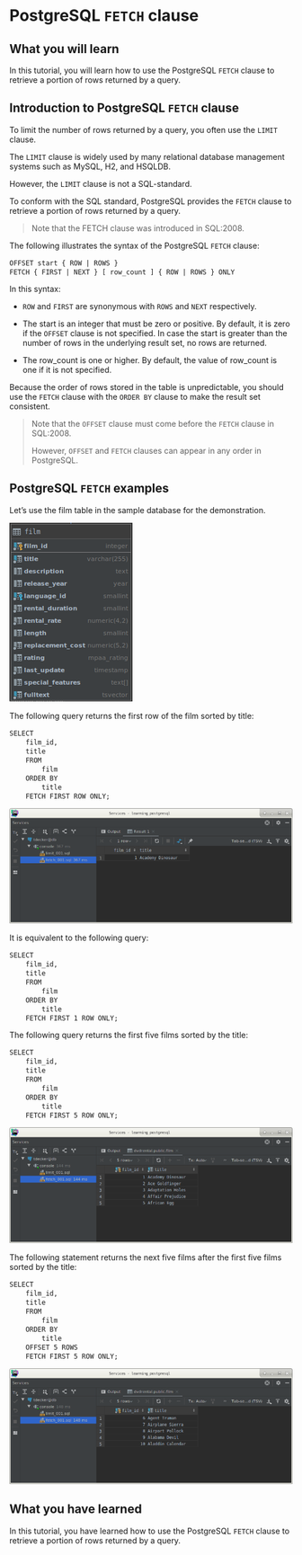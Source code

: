# PostgreSQL `FETCH` clause

## What you will learn

In this tutorial, you will learn how to use the PostgreSQL `FETCH` clause to retrieve a portion of rows returned by a 
query.

## Introduction to PostgreSQL `FETCH` clause

To limit the number of rows returned by a query, you often use the `LIMIT` clause. 

The `LIMIT` clause is widely used by many relational database management systems such as MySQL, H2, and HSQLDB. 

However, the `LIMIT` clause is not a SQL-standard.

To conform with the SQL standard, PostgreSQL provides the `FETCH` clause to retrieve a portion of rows returned by a 
query. 

>Note that the FETCH clause was introduced in SQL:2008.

The following illustrates the syntax of the PostgreSQL `FETCH` clause:

    OFFSET start { ROW | ROWS }
    FETCH { FIRST | NEXT } [ row_count ] { ROW | ROWS } ONLY
    
In this syntax:

- `ROW` and `FIRST` are synonymous with `ROWS` and `NEXT` respectively.

- The start is an integer that must be zero or positive. By default, it is zero if the `OFFSET` clause is not specified.
In case the start is greater than the number of rows in the underlying result set, no rows are returned.

- The row_count is one or higher. By default, the value of row_count is one if it is not specified.

Because the order of rows stored in the table is unpredictable, you should use the `FETCH` clause with the `ORDER BY` 
clause to make the result set consistent.

>Note that the `OFFSET` clause must come before the `FETCH` clause in SQL:2008. 
>
>However, `OFFSET` and `FETCH` clauses can appear in any order in PostgreSQL.

## PostgreSQL `FETCH` examples

Let’s use the film table in the sample database for the demonstration.

![Film table](../images/film.png)

The following query returns the first row of the film sorted by title:

    SELECT
        film_id,
        title
        FROM
            film
        ORDER BY
            title
        FETCH FIRST ROW ONLY;
        
![Fetch 001](../images/fetch_001.png)

It is equivalent to the following query:

    SELECT
        film_id,
        title
        FROM
            film
        ORDER BY
            title
        FETCH FIRST 1 ROW ONLY;
        
The following query returns the first five films sorted by the title:

    SELECT
        film_id,
        title
        FROM
            film
        ORDER BY
            title
        FETCH FIRST 5 ROW ONLY;
        
![Fetch 002](../images/fetch_002.png)

The following statement returns the next five films after the first five films sorted by the title:

    SELECT
        film_id,
        title
        FROM
            film
        ORDER BY
            title
        OFFSET 5 ROWS
        FETCH FIRST 5 ROW ONLY;
        
![Fetch 003](../images/fetch_003.png)

## What you have learned

In this tutorial, you have learned how to use the PostgreSQL `FETCH` clause to retrieve a portion of rows returned by a 
query.